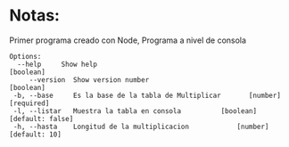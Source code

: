 # Notas:

Primer programa creado con Node, Programa a nivel de consola

 ```
Options:
   --help     Show help                                             [boolean]
      --version  Show version number                                   [boolean]
  -b, --base     Es la base de la tabla de Multiplicar       [number] [required]
  -l, --listar   Muestra la tabla en consola          [boolean] [default: false]
  -h, --hasta    Longitud de la multiplicacion            [number] [default: 10]

```
